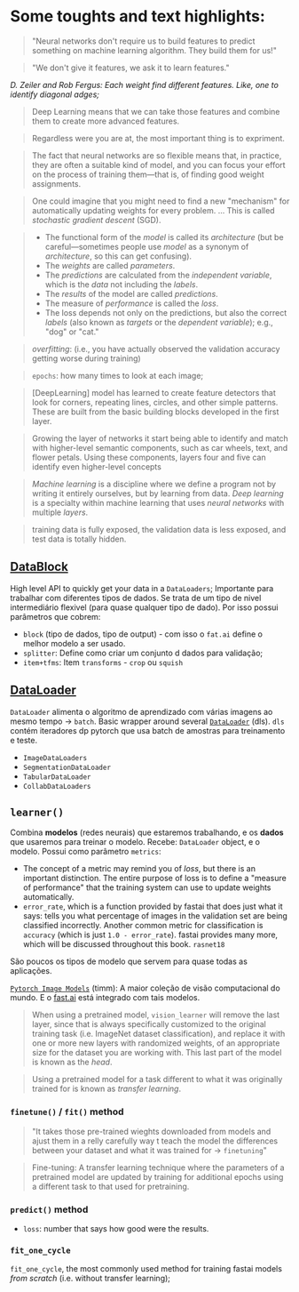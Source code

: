 
# Some toughts and text highlights:
> "Neural networks don't require us to build features to predict something on machine learning algorithm. They build them for us!"

> "We don't give it features, we ask it to learn features."

_D. Zeiler and Rob Fergus: Each weight find different features. Like, one to identify diagonal adges;_

> Deep Learning means that we can take those features and combine them to create more advanced features.

> Regardless were you are at, the most important thing is to expriment.

> The fact that neural networks are so flexible means that, in practice, they are often a suitable kind of model, and you can focus your effort on the process of training them—that is, of finding good weight assignments.

>One could imagine that you might need to find a new "mechanism" for automatically updating weights for every problem. ... This is called _stochastic gradient descent_ (SGD). 

>- The functional form of the _model_ is called its _architecture_ (but be careful—sometimes people use _model_ as a synonym of _architecture_, so this can get confusing).
>- The _weights_ are called _parameters_.
>- The _predictions_ are calculated from the _independent variable_, which is the _data_ not including the _labels_.
>- The _results_ of the model are called _predictions_.
>- The measure of _performance_ is called the _loss_.
>- The loss depends not only on the predictions, but also the correct _labels_ (also known as _targets_ or the _dependent variable_); e.g., "dog" or "cat."

> _overfitting_: (i.e., you have actually observed the validation accuracy getting worse during training)

> `epochs`: how many times to look at each image;

> [DeepLearning] model has learned to create feature detectors that look for corners, repeating lines, circles, and other simple patterns. These are built from the basic building blocks developed in the first layer.

> Growing the layer of networks it start being able to identify and match with higher-level semantic components, such as car wheels, text, and flower petals. Using these components, layers four and five can identify even higher-level concepts

> _Machine learning_ is a discipline where we define a program not by writing it entirely ourselves, but by learning from data. _Deep learning_ is a specialty within machine learning that uses _neural networks_ with multiple _layers_.

> training data is fully exposed, the validation data is less exposed, and test data is totally hidden.

## [DataBlock](https://docs.fast.ai/data.block.html)
High level API to quickly get your data in a `DataLoaders`;
Importante para trabalhar com diferentes tipos de dados.
Se trata de um tipo de nivel intermediário flexivel (para quase qualquer tipo de dado).
Por isso possui parâmetros que cobrem: 
* `block` (tipo de dados, tipo de output) - com isso o `fat.ai` define o melhor modelo a ser usado.
* `splitter`:  Define como criar um conjunto d dados para validação;
* `item+tfms`: Item `transforms` - `crop` ou `squish`

## [DataLoader](https://docs.fast.ai/data.core.html#dataloaders)
`DataLoader` alimenta o algoritmo de aprendizado com várias imagens ao mesmo tempo -> `batch`. 
Basic wrapper around several [`DataLoader`](https://docs.fast.ai/data.load.html#dataloader) (dls). 
`dls` contém iteradores dp pytorch que usa batch de amostras para treinamento e teste.

* `ImageDataLoaders`
* `SegmentationDataLoader`
* `TabularDataLoader`
* `CollabDataLoaders`
## `learner()`
Combina **modelos** (redes neurais) que estaremos trabalhando, e os **dados** que usaremos para treinar o modelo. 
Recebe: `DataLoader` object, e  o modelo.
Possui como parâmetro `metrics`:
* The concept of a metric may remind you of _loss_, but there is an important distinction. The entire purpose of loss is to define a "measure of performance" that the training system can use to update weights automatically.
* `error_rate`, which is a function provided by fastai that does just what it says: tells you what percentage of images in the validation set are being classified incorrectly. Another common metric for classification is `accuracy` (which is just `1.0 - error_rate`). fastai provides many more, which will be discussed throughout this book.
`rasnet18`

São poucos os tipos de modelo que servem para quase todas as aplicações.

[`Pytorch Image Models`](https://github.com/huggingface/pytorch-image-models)  (timm): A  maior coleção de visão computacional do mundo. E o [fast.ai](https://timm.fast.ai/) está integrado com tais modelos. 

> When using a pretrained model, `vision_learner` will remove the last layer, since that is always specifically customized to the original training task (i.e. ImageNet dataset classification), and replace it with one or more new layers with randomized weights, of an appropriate size for the dataset you are working with. This last part of the model is known as the _head_.

>Using a pretrained model for a task different to what it was originally trained for is known as _transfer learning_.

### `finetune()` / `fit()` method
> "It takes those pre-trained wieghts downloaded from models and ajust them in a relly carefully way t teach the model the differences between your dataset and what it was trained for -> `finetuning`"

> Fine-tuning: A transfer learning technique where the parameters of a pretrained model are updated by training for additional epochs using a different task to that used for pretraining.
### `predict()` method

* `loss`: number that says how good were the results.

### `fit_one_cycle`
`fit_one_cycle`, the most commonly used method for training fastai models _from scratch_ (i.e. without transfer learning);